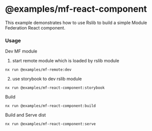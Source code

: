 # @examples/mf-react-component

This example demonstrates how to use Rslib to build a simple Module Federation React component.

### Usage

Dev MF module

1. start remote module which is loaded by rslib module

```
nx run @examples/mf-remote:dev
```

2. use storybook to dev rslib module

```
nx run @examples/mf-react-component:storybook
```

Build

```
nx run @examples/mf-react-component:build
```

Build and Serve dist

```
nx run @examples/mf-react-component:serve
```
